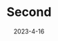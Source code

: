 ---
title: Second
description: Second post.
date: '2023-4-16'
categories:
  - sveltekit
  - svelte
published: true
---